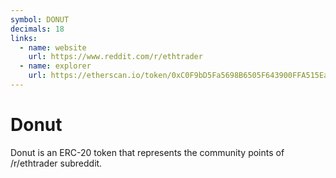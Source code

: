 ```yaml
---
symbol: DONUT
decimals: 18
links:
  - name: website
    url: https://www.reddit.com/r/ethtrader
  - name: explorer
    url: https://etherscan.io/token/0xC0F9bD5Fa5698B6505F643900FFA515Ea5dF54A9
---
```


# Donut

Donut is an ERC-20 token that represents the community points of /r/ethtrader subreddit.
